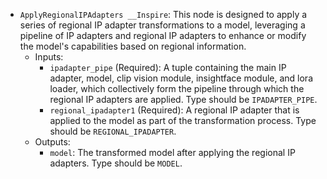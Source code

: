 - `ApplyRegionalIPAdapters __Inspire`: This node is designed to apply a series of regional IP adapter transformations to a model, leveraging a pipeline of IP adapters and regional IP adapters to enhance or modify the model's capabilities based on regional information.
    - Inputs:
        - `ipadapter_pipe` (Required): A tuple containing the main IP adapter, model, clip vision module, insightface module, and lora loader, which collectively form the pipeline through which the regional IP adapters are applied. Type should be `IPADAPTER_PIPE`.
        - `regional_ipadapter1` (Required): A regional IP adapter that is applied to the model as part of the transformation process. Type should be `REGIONAL_IPADAPTER`.
    - Outputs:
        - `model`: The transformed model after applying the regional IP adapters. Type should be `MODEL`.
